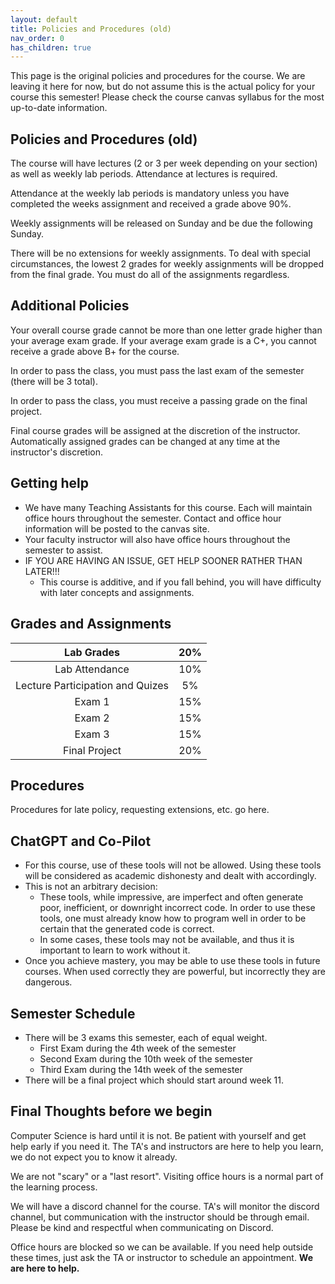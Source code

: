 ```yaml
---
layout: default
title: Policies and Procedures (old)
nav_order: 0
has_children: true
---
```


This page is the original policies and procedures for the course. We are leaving it here for now, but do not assume this is the actual policy for your course this semester! Please check the course canvas syllabus for the most up-to-date information.

## Policies and Procedures (old)

The course will have lectures (2 or 3 per week depending on your section) as well as weekly lab periods.  Attendance at lectures is required.

Attendance at the weekly lab periods is mandatory unless you have completed the weeks assignment and received a grade above 90%.

Weekly assignments will be released on Sunday and be due the following Sunday.

There will be no extensions for weekly assignments.  To deal with special circumstances, the lowest 2 grades for weekly assignments will be dropped from the final grade.  You must do all of the assignments regardless.

## Additional Policies

Your overall course grade cannot be more than one letter grade higher than your average exam grade.  If your average exam grade is a C+, you cannot receive a grade above B+ for the course.

In order to pass the class, you must pass the last exam of the semester (there will be 3 total).

In order to pass the class, you must receive a passing grade on the final project.

Final course grades will be assigned at the discretion of the instructor.  Automatically assigned grades can be changed at any time at the instructor's discretion.

## Getting help

* We have many Teaching Assistants for this course.  Each will maintain office hours throughout the semester.  Contact and office hour information will be posted to the canvas site.
* Your faculty instructor will also have office hours throughout the semester to assist.
* IF YOU ARE HAVING AN ISSUE, GET HELP SOONER RATHER THAN LATER!!!
  * This course is additive, and if you fall behind, you will have difficulty with later concepts and assignments.

## Grades and Assignments

| Lab Grades | 20% |
| :-: | :-: |
| Lab Attendance | 10% |
| Lecture Participation and Quizes | 5% |
| Exam 1 | 15% |
| Exam 2 | 15% |
| Exam 3 | 15% |
| Final Project | 20% |

## Procedures

Procedures for late policy, requesting extensions, etc. go here.

## ChatGPT and Co-Pilot

* For this course, use of these tools will not be allowed.  Using these tools will be considered as academic dishonesty and dealt with accordingly.
* This is not an arbitrary decision:
  * These tools, while impressive, are imperfect and often generate poor, inefficient, or downright incorrect code.  In order to use these tools, one must already know how to program well in order to be certain that the generated code is correct.
  * In some cases, these tools may not be available, and thus it is important to learn to work without it.
* Once you achieve mastery, you may be able to use these tools in future courses.  When used correctly they are powerful, but incorrectly they are dangerous.

## Semester Schedule

* There will be 3 exams this semester, each of equal weight.
  * First Exam during the 4th week of the semester
  * Second Exam during the 10th week of the semester
  * Third Exam during the 14th week of the semester
* There will be a final project which should start around week 11.

## Final Thoughts before we begin

Computer Science is hard until it is not.  Be patient with yourself and get help early if you need it.  The TA's and instructors are here to help you learn, we do not expect you to know it already.

We are not "scary" or a "last resort".  Visiting office hours is a normal part of the learning process.

We will have a discord channel for the course.  TA's will monitor the discord channel, but communication with the instructor should be through email.  Please be kind and respectful when communicating on Discord.

Office hours are blocked so we can be available.  If you need help outside these times, just ask the TA or instructor to schedule an appointment.   __We are here to help.__
